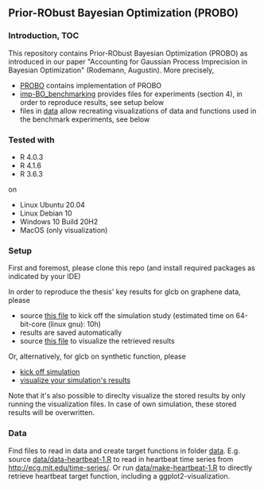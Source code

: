 ## Prior-RObust Bayesian Optimization (PROBO)


### Introduction, TOC
This repository contains Prior-RObust Bayesian Optimization (PROBO) as introduced in our paper "Accounting for Gaussian Process Imprecision in Bayesian Optimization" (Rodemann, Augustin). More precisely,

* [PROBO](PROBO) contains implementation of PROBO
* [imp-BO_benchmarking](imp-BO_benchmarking) provides files for experiments (section 4), in order to reproduce results, see setup below
* files in [data](data) allow recreating visualizations of data and functions used in the benchmark experiments, see below


### Tested with

- R 4.0.3
- R 4.1.6
- R 3.6.3

on
- Linux Ubuntu 20.04
- Linux Debian 10
- Windows 10 Build 20H2 
- MacOS (only visualization)


### Setup

First and foremost, please clone this repo (and install required packages as indicated by your IDE)

In order to reproduce the thesis' key results for glcb on graphene data, please 

* source [this file](imp-BO_benchmarking/imp-BO-kapton-benchmarking-glcb-graphene.R) to kick off the simulation study (estimated time on 64-bit-core (linux gnu): 10h)
* results are saved automatically
* source [this file](imp-BO_benchmarking/viz-glcb-all-comparisons.R) to visualize the retrieved results

Or, alternatively, for glcb on synthetic function, please

* [kick off simulation](imp-BO_benchmarking/imp-BO-synthetic-benchmarking-glcb-only-1.R)
* [visualize your simulation's results](imp-BO_benchmarking/imp-BO-benchmarking-synthetic-glcb-vs-ei-lcb-viz.R)

Note that it's also possible to direclty visualize the stored results by only running the visualization files. In case of own simulation, these stored results will be overwritten.

### Data

Find files to read in data and create target functions in folder [data](data). 
E.g. source [data/data-heartbeat-1.R](data/data-heartbeat-1.R) to read in heartbeat time series from http://ecg.mit.edu/time-series/.
Or run [data/make-heartbeat-1.R](data/make-heartbeat-1.R) to directly retrieve heartbeat target function, including a ggplot2-visualization.


